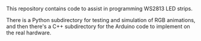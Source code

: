 This repository contains code to assist in programming WS2813 LED strips.

There is a Python subdirectory for testing and simulation of RGB animations, and then there's a C++ subdirectory for the Arduino code to implement on the real hardware.
